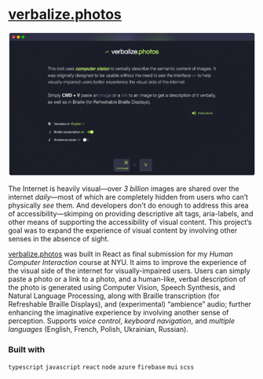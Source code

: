# [verbalize.photos](https://verbalize.photos)

![verbalize-photos-screenshot](/assets/verbalize-photos-ss.png)

The Internet is heavily visual—over _3 billion_ images are shared over the internet _daily_—most of which are completely hidden from users who can’t physically _see_ them. And developers don't do enough to address this area of accessibility—skimping on providing descriptive alt tags, aria-labels, and other means of supporting the accessibility of visual content. This project’s goal was to expand the experience of visual content by involving other senses in the absence of sight.

[verbalize.photos](https://verbalize.photos) was built in React as final submission for my _Human Computer Interaction_ course at NYU. It aims to improve the experience of the visual side of the internet for visually-impaired users. Users can simply paste a photo or a link to a photo, and a human-like, verbal description of the photo is generated using Computer Vision, Speech Synthesis, and Natural Language Processing, along with Braille transcription (for Refreshable Braille Displays), and (experimental) “ambience” audio; further enhancing the imaginative experience by involving another sense of perception. Supports _voice control_, _keyboard navigation_, and _multiple languages_ (English, French, Polish, Ukrainian, Russian).

### Built with

`typescript` `javascript` `react` `node` `azure` `firebase` `mui` `scss`
